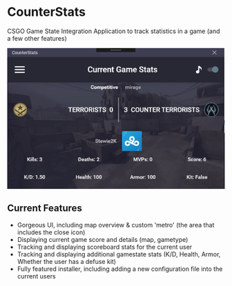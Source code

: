# CounterStats
CSGO Game State Integration Application to track statistics in a game (and a few other features)

![Screen Shot](screenshot.png)

## Current Features

- Gorgeous UI, including map overview & custom 'metro' (the area that includes the close icon)
- Displaying current game score and details (map, gametype)
- Tracking and displaying scoreboard stats for the current user
- Tracking and displaying additional gamestate stats (K/D, Health, Armor, Whether the user has a defuse kit)
- Fully featured installer, including adding a new configuration file into the current users
